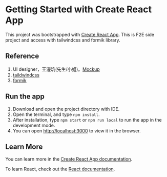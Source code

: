 # Getting Started with Create React App

This project was bootstrapped with [Create React App](https://github.com/facebook/create-react-app).
This is F2E side project and access with tailwindcss and formik library.

## Reference

1. UI designer，王瀅筑(先生/小姐)。[Mockup](https://xd.adobe.com/spec/b7c81880-bcab-4f71-641c-60dce629bde0-c1f9/)
2. [taildwindcss](https://tailwindcss.com/)
3. [formik](https://formik.org/)

## Run the app

1. Download and open the project directory with IDE.
2. Open the terminal, and type `npm install`.
3. After installation, type `npm start` or `npm run local` to run the app in the development mode.
4. You can open [http://localhost:3000](http://localhost:3000) to view it in the browser.

## Learn More

You can learn more in the [Create React App documentation](https://facebook.github.io/create-react-app/docs/getting-started).

To learn React, check out the [React documentation](https://reactjs.org/).

